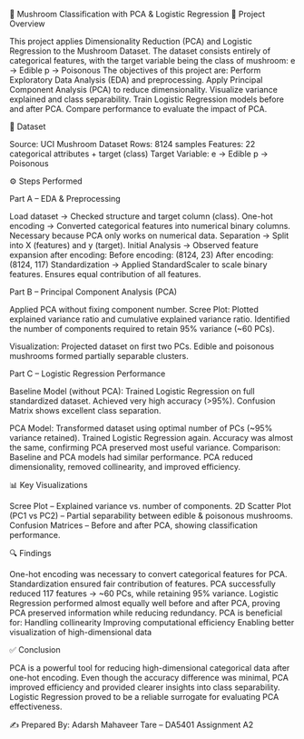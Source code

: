 🍄 Mushroom Classification with PCA & Logistic Regression
📌 Project Overview

This project applies Dimensionality Reduction (PCA) and Logistic Regression to the Mushroom Dataset.
The dataset consists entirely of categorical features, with the target variable being the class of mushroom:
e → Edible
p → Poisonous
The objectives of this project are:
Perform Exploratory Data Analysis (EDA) and preprocessing.
Apply Principal Component Analysis (PCA) to reduce dimensionality.
Visualize variance explained and class separability.
Train Logistic Regression models before and after PCA.
Compare performance to evaluate the impact of PCA.

📂 Dataset

Source: UCI Mushroom Dataset
Rows: 8124 samples
Features: 22 categorical attributes + target (class)
Target Variable:
e → Edible
p → Poisonous

⚙️ Steps Performed

Part A – EDA & Preprocessing

Load dataset → Checked structure and target column (class).
One-hot encoding → Converted categorical features into numerical binary columns.
Necessary because PCA only works on numerical data.
Separation → Split into X (features) and y (target).
Initial Analysis → Observed feature expansion after encoding:
Before encoding: (8124, 23)
After encoding: (8124, 117)
Standardization → Applied StandardScaler to scale binary features.
Ensures equal contribution of all features.

Part B – Principal Component Analysis (PCA)

Applied PCA without fixing component number.
Scree Plot:
Plotted explained variance ratio and cumulative explained variance ratio.
Identified the number of components required to retain 95% variance (~60 PCs).

Visualization:
Projected dataset on first two PCs.
Edible and poisonous mushrooms formed partially separable clusters.

Part C – Logistic Regression Performance

Baseline Model (without PCA):
Trained Logistic Regression on full standardized dataset.
Achieved very high accuracy (>95%).
Confusion Matrix shows excellent class separation.

PCA Model:
Transformed dataset using optimal number of PCs (~95% variance retained).
Trained Logistic Regression again.
Accuracy was almost the same, confirming PCA preserved most useful variance.
Comparison:
Baseline and PCA models had similar performance.
PCA reduced dimensionality, removed collinearity, and improved efficiency.

📊 Key Visualizations

Scree Plot – Explained variance vs. number of components.
2D Scatter Plot (PC1 vs PC2) – Partial separability between edible & poisonous mushrooms.
Confusion Matrices – Before and after PCA, showing classification performance.

🔍 Findings

One-hot encoding was necessary to convert categorical features for PCA.
Standardization ensured fair contribution of features.
PCA successfully reduced 117 features → ~60 PCs, while retaining 95% variance.
Logistic Regression performed almost equally well before and after PCA, proving PCA preserved information while reducing redundancy.
PCA is beneficial for:
Handling collinearity
Improving computational efficiency
Enabling better visualization of high-dimensional data


✅ Conclusion

PCA is a powerful tool for reducing high-dimensional categorical data after one-hot encoding.
Even though the accuracy difference was minimal, PCA improved efficiency and provided clearer insights into class separability.
Logistic Regression proved to be a reliable surrogate for evaluating PCA effectiveness.

✍️ Prepared By: Adarsh Mahaveer Tare – DA5401 Assignment A2
